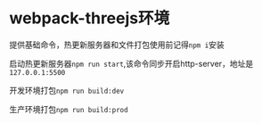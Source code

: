 # webpack-threejs环境

提供基础命令，热更新服务器和文件打包使用前记得`npm i`安装

启动热更新服务器`npm run start`,该命令同步开启http-server，地址是`127.0.0.1:5500`

开发环境打包`npm run build:dev`

生产环境打包`npm run build:prod`